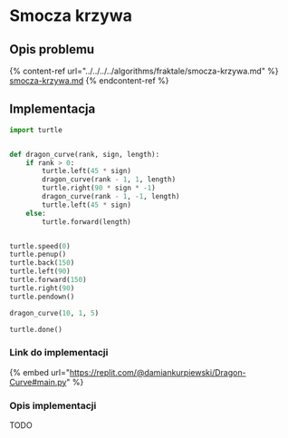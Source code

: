 # Smocza krzywa

## Opis problemu

{% content-ref url="../../../../algorithms/fraktale/smocza-krzywa.md" %}
[smocza-krzywa.md](../../../../algorithms/fraktale/smocza-krzywa.md)
{% endcontent-ref %}

## Implementacja

```python
import turtle


def dragon_curve(rank, sign, length):
    if rank > 0:
        turtle.left(45 * sign)
        dragon_curve(rank - 1, 1, length)
        turtle.right(90 * sign * -1)
        dragon_curve(rank - 1, -1, length)
        turtle.left(45 * sign)
    else:
        turtle.forward(length)


turtle.speed(0)
turtle.penup()
turtle.back(150)
turtle.left(90)
turtle.forward(150)
turtle.right(90)
turtle.pendown()

dragon_curve(10, 1, 5)

turtle.done()
```

### Link do implementacji

{% embed url="https://replit.com/@damiankurpiewski/Dragon-Curve#main.py" %}

### Opis implementacji

TODO
